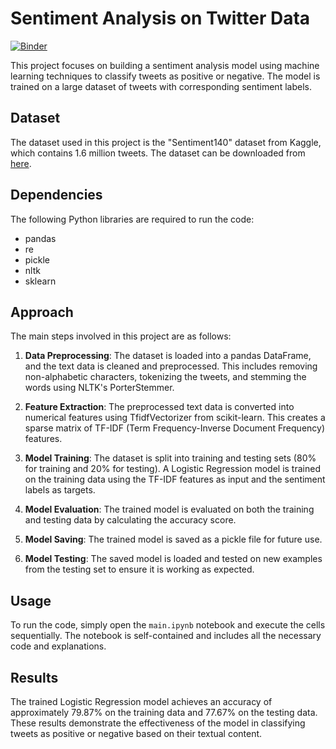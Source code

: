 # Sentiment Analysis on Twitter Data

[![Binder](https://mybinder.org/badge_logo.svg)](https://notebooks.gesis.org/binder/jupyter/user/andrewzgheib-ml-timent-analysis-0gvz8df5/lab/tree/main.ipynb)

This project focuses on building a sentiment analysis model using machine learning techniques to classify tweets as positive or negative. The model is trained on a large dataset of tweets with corresponding sentiment labels.

## Dataset

The dataset used in this project is the "Sentiment140" dataset from Kaggle, which contains 1.6 million tweets. The dataset can be downloaded from [here](https://www.kaggle.com/datasets/kazanova/sentiment140).

## Dependencies

The following Python libraries are required to run the code:

- pandas
- re
- pickle
- nltk
- sklearn

## Approach

The main steps involved in this project are as follows:

1. **Data Preprocessing**: The dataset is loaded into a pandas DataFrame, and the text data is cleaned and preprocessed. This includes removing non-alphabetic characters, tokenizing the tweets, and stemming the words using NLTK's PorterStemmer.

2. **Feature Extraction**: The preprocessed text data is converted into numerical features using TfidfVectorizer from scikit-learn. This creates a sparse matrix of TF-IDF (Term Frequency-Inverse Document Frequency) features.

3. **Model Training**: The dataset is split into training and testing sets (80% for training and 20% for testing). A Logistic Regression model is trained on the training data using the TF-IDF features as input and the sentiment labels as targets.

4. **Model Evaluation**: The trained model is evaluated on both the training and testing data by calculating the accuracy score.

5. **Model Saving**: The trained model is saved as a pickle file for future use.

6. **Model Testing**: The saved model is loaded and tested on new examples from the testing set to ensure it is working as expected.

## Usage

To run the code, simply open the `main.ipynb` notebook and execute the cells sequentially. The notebook is self-contained and includes all the necessary code and explanations.

## Results

The trained Logistic Regression model achieves an accuracy of approximately 79.87% on the training data and 77.67% on the testing data. These results demonstrate the effectiveness of the model in classifying tweets as positive or negative based on their textual content.
